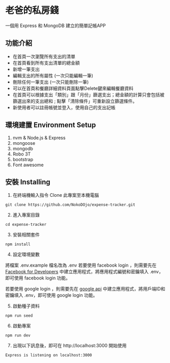 # 老爸的私房錢
一個用 Express 和 MongoDB 建立的簡單記帳APP

## 功能介紹
- 在首頁一次瀏覽所有支出的清單
- 在首頁看到所有支出清單的總金額
- 新增一筆支出
- 編輯支出的所有屬性 (一次只能編輯一筆)
- 刪除任何一筆支出 (一次只能刪除一筆)
- 可以在首頁和餐廳詳細資料頁面點擊Delete鍵來編輯餐廳資料
- 在首頁可以根據支出「類別」跟「月份」篩選支出；總金額的計算只會包括被篩選出來的支出總和 ; 點擊「清除條件」可重新設立篩選條件。
- 新使用者可以註冊帳號並登入，使用自己的支出記帳


## 環境建置 Environment Setup

1. nvm & Node.js & Express
2. mongoose
3. mongodb
4. Robo 3T
5. bootstrap
6. Font awesome

## 安裝 Installing

1. 在終端機輸入指令 Clone 此專案至本機電腦
```
git clone https://github.com/NokoDOjo/expense-tracker.git
```
2. 進入專案目錄
```
cd expense-tracker
```
3. 安裝相關套件
```
npm install
```
4. 設定環境變數

將檔案 .env.example 檔名改為 .env
若要使用 facebook login ，則需要先在 [Facebook for Developers](https://developers.facebook.com/?locale=zh_TW) 中建立應用程式，將應用程式編號和密鑰填入 .env，即可使用 facebook login 功能。

若要使用 google login ，則需要先在 [google api](https://console.cloud.google.com/apis) 中建立應用程式，將用戶端ID和密鑰填入 .env，即可使用 google login 功能。

5. 啟動種子資料
```
npm run seed
```
6. 啟動專案
```
npm run dev
```
7. 出現以下訊息後，即可在 http://localhost:3000 開始使用
```
Express is listening on localhost:3000
```

